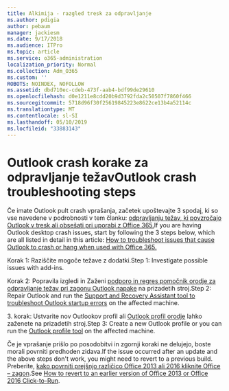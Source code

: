 ```yaml
---
title: Alkimija - razgled tresk za odpravljanje
ms.author: pdigia
author: pebaum
manager: jackiesm
ms.date: 9/17/2018
ms.audience: ITPro
ms.topic: article
ms.service: o365-administration
localization_priority: Normal
ms.collection: Adm_O365
ms.custom: ''
ROBOTS: NOINDEX, NOFOLLOW
ms.assetid: dbd710ec-cdeb-473f-aab4-bdf99de29610
ms.openlocfilehash: d0e1211e8cdd20b9d3792fda2c50507f7860f466
ms.sourcegitcommit: 5718d96f30f25619845223e8622ce13b4a52114c
ms.translationtype: MT
ms.contentlocale: sl-SI
ms.lasthandoff: 05/10/2019
ms.locfileid: "33883143"
---
```

# <a name="outlook-crash-troubleshooting-steps"></a><span data-ttu-id="dab90-102">Outlook crash korake za odpravljanje težav</span><span class="sxs-lookup"><span data-stu-id="dab90-102">Outlook crash troubleshooting steps</span></span>

<span data-ttu-id="dab90-103">Če imate Outlook pult crash vprašanja, začetek upoštevajte 3 spodaj, ki so vse navedene v podrobnosti v tem članku: [odpravljanju težav, ki povzročajo Outlook v tresk ali obsešati pri uporabi z Office 365.](https://support.microsoft.com/help/2413813/how-to-troubleshoot-issues-that-cause-outlook-to-crash-or-hang-when-us)</span><span class="sxs-lookup"><span data-stu-id="dab90-103">If you are having Outlook desktop crash issues, start by following the 3 steps below, which are all listed in detail in this article: [How to troubleshoot issues that cause Outlook to crash or hang when used with Office 365.](https://support.microsoft.com/help/2413813/how-to-troubleshoot-issues-that-cause-outlook-to-crash-or-hang-when-us)</span></span>
  
<span data-ttu-id="dab90-104">Korak 1: Raziščite mogoče težave z dodatki.</span><span class="sxs-lookup"><span data-stu-id="dab90-104">Step 1: Investigate possible issues with add-ins.</span></span>
  
<span data-ttu-id="dab90-105">Korak 2: Popravila izgledi in Zaženi [podporo in regres pomočnik orodje za odpravljanje težav pri zagonu Outlook napake](https://aka.ms/SaRA-OutlookWontStart) na prizadetih stroj.</span><span class="sxs-lookup"><span data-stu-id="dab90-105">Step 2: Repair Outlook and run the [Support and Recovery Assistant tool to troubleshoot Outlook startup errors](https://aka.ms/SaRA-OutlookWontStart) on the affected machine.</span></span> 
  
<span data-ttu-id="dab90-106">3. korak: Ustvarite nov Outlookov profil ali [Outlook profil orodje](https://aka.ms/SaRA-OutlookSetupProfile) lahko zaženete na prizadetih stroj.</span><span class="sxs-lookup"><span data-stu-id="dab90-106">Step 3: Create a new Outlook profile or you can run the [Outlook profile tool](https://aka.ms/SaRA-OutlookSetupProfile) on the affected machine.</span></span> 
  
<span data-ttu-id="dab90-107">Če je vprašanje prišlo po posodobitvi in zgornji koraki ne delujejo, boste morali povrniti predhoden zidava.</span><span class="sxs-lookup"><span data-stu-id="dab90-107">If the issue occurred after an update and the above steps don't work, you might need to revert to a previous build.</span></span> <span data-ttu-id="dab90-108">Preberite, [kako povrniti prejšnjo različico Office 2013 ali 2016 kliknite Office – zagon](https://support.microsoft.com/help/2770432).</span><span class="sxs-lookup"><span data-stu-id="dab90-108">See [How to revert to an earlier version of Office 2013 or Office 2016 Click-to-Run](https://support.microsoft.com/help/2770432).</span></span>
  

